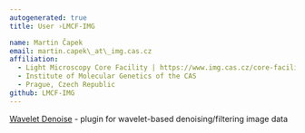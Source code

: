 ```yaml
---
autogenerated: true
title: User ›LMCF-IMG

name: Martin Čapek
email: martin.capek\_at\_img.cas.cz
affiliation:
  - Light Microscopy Core Facility | https://www.img.cas.cz/core-facilities/light-microscopy/
  - Institute of Molecular Genetics of the CAS
  - Prague, Czech Republic
github: LMCF-IMG
---
```


[Wavelet Denoise](/plugins/wavelet-denoise) - plugin for wavelet-based denoising/filtering image data
